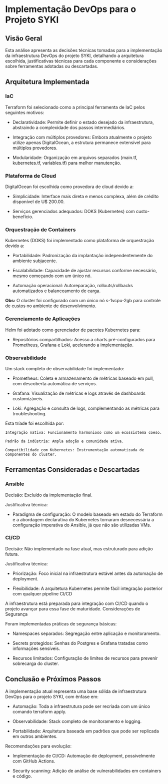 # Implementação DevOps para o Projeto SYKI

## Visão Geral

Esta análise apresenta as decisões técnicas tomadas para a implementação da infraestrutura DevOps do projeto SYKI, detalhando a arquitetura escolhida, justificativas técnicas para cada componente e considerações sobre ferramentas adotadas ou descartadas.

## Arquitetura Implementada

### IaC

Terraform foi selecionado como a principal ferramenta de IaC pelos seguintes motivos:

- Declaratividade: Permite definir o estado desejado da infraestrutura, abstraindo a complexidade dos passos intermediários.

- Integração com múltiplos provedores: Embora atualmente o projeto utilize apenas DigitalOcean, a estrutura permanece extensível para múltiplos provedores.

- Modularidade: Organização em arquivos separados (main.tf, kubernetes.tf, variables.tf) para melhor manutenção.

### Plataforma de Cloud

DigitalOcean foi escolhida como provedora de cloud devido a:

- Simplicidade: Interface mais direta e menos complexa, além de crédito disponível de U$ 200.00.

- Serviços gerenciados adequados: DOKS (Kubernetes) com custo-benefício.

### Orquestração de Containers

Kubernetes (DOKS) foi implementado como plataforma de orquestração devido a:

- Portabilidade: Padronização da implantação independentemente do ambiente subjacente.

- Escalabilidade: Capacidade de ajustar recursos conforme necessário, mesmo começando com um único nó.

- Automação operacional: Autoreparação, rollouts/rollbacks automatizados e balanceamento de carga.

**Obs:** O cluster foi configurado com um único nó s-1vcpu-2gb para controle de custos no ambiente de desenvolvimento.

### Gerenciamento de Aplicações

Helm foi adotado como gerenciador de pacotes Kubernetes para:

- Repositórios compartilhados: Acesso a charts pré-configurados para Prometheus, Grafana e Loki, acelerando a implementação.

### Observabilidade

Um stack completo de observabilidade foi implementado:

- Prometheus: Coleta e armazenamento de métricas baseado em pull, com descoberta automática de serviços.

- Grafana: Visualização de métricas e logs através de dashboards customizáveis.

- Loki: Agregação e consulta de logs, complementando as métricas para troubleshooting.

Esta tríade foi escolhida por:

    Integração nativa: Funcionamento harmonioso como um ecossistema coeso.

    Padrão da indústria: Ampla adoção e comunidade ativa.

    Compatibilidade com Kubernetes: Instrumentação automatizada de componentes do cluster.

## Ferramentas Consideradas e Descartadas

### Ansible

Decisão: Excluído da implementação final.

Justificativa técnica:

- Paradigma de configuração: O modelo baseado em estado do Terraform e a abordagem declarativa do Kubernetes tornaram desnecessária a configuração imperativa do Ansible, já que não são utilizadas VMs.

### CI/CD

Decisão: Não implementado na fase atual, mas estruturado para adição futura.

Justificativa técnica:

- Priorização: Foco inicial na infraestrutura estável antes da automação de deployment.

- Flexibilidade: A arquitetura Kubernetes permite fácil integração posterior com qualquer pipeline CI/CD

A infraestrutura está preparada para integração com CI/CD quando o projeto avançar para essa fase de maturidade.
Considerações de Segurança

Foram implementadas práticas de segurança básicas:

- Namespaces separados: Segregação entre aplicação e monitoramento.

- Secrets protegidos: Senhas do Postgres e Grafana tratadas como informações sensíveis.

- Recursos limitados: Configuração de limites de recursos para prevenir sobrecarga do cluster.

## Conclusão e Próximos Passos

A implementação atual representa uma base sólida de infraestrutura DevOps para o projeto SYKI, com ênfase em:

- Automação: Toda a infraestrutura pode ser recriada com um único comando terraform apply.

- Observabilidade: Stack completo de monitoramento e logging.

- Portabilidade: Arquitetura baseada em padrões que pode ser replicada em outros ambientes.

Recomendações para evolução:

- Implementação de CI/CD: Automação de deployment, possivelmente com GitHub Actions.

- Security scanning: Adição de análise de vulnerabilidades em containers e código.
